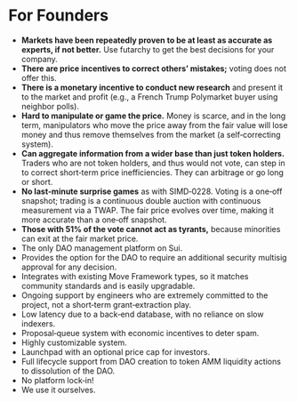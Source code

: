 # For Founders



* **Markets have been repeatedly proven to be at least as accurate as experts, if not better.** Use futarchy to get the best decisions for your company.
* **There are price incentives to correct others’ mistakes;** voting does not offer this.
* **There is a monetary incentive to conduct new research** and present it to the market and profit (e.g., a French Trump Polymarket buyer using neighbor polls).
* **Hard to manipulate or game the price.** Money is scarce, and in the long term, manipulators who move the price away from the fair value will lose money and thus remove themselves from the market (a self‑correcting system).
* **Can aggregate information from a wider base than just token holders.** Traders who are not token holders, and thus would not vote, can step in to correct short‑term price inefficiencies. They can arbitrage or go long or short.
* **No last‑minute surprise games** as with SIMD‑0228. Voting is a one‑off snapshot; trading is a continuous double auction with continuous measurement via a TWAP. The fair price evolves over time, making it more accurate than a one‑off snapshot.
* **Those with 51% of the vote cannot act as tyrants,** because minorities can exit at the fair market price.
* The only DAO management platform on Sui.
* Provides the option for the DAO to require an additional security multisig approval for any decision.
* Integrates with existing Move Framework types, so it matches community standards and is easily upgradable.
* Ongoing support by engineers who are extremely committed to the project, not a short‑term grant‑extraction play.
* Low latency due to a back‑end database, with no reliance on slow indexers.
* Proposal‑queue system with economic incentives to deter spam.
* Highly customizable system.
* Launchpad with an optional price cap for investors.
* Full lifecycle support from DAO creation to token AMM liquidity actions to dissolution of the DAO.
* No platform lock‑in!
* We use it ourselves.
